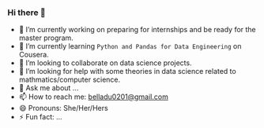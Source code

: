 ### Hi there 👋


- 🔭 I’m currently working on preparing for internships and be ready for the master program.
- 🌱 I’m currently learning `Python and Pandas for Data Engineering` on Cousera.
- 👯 I’m looking to collaborate on data science projects.
- 🤔 I’m looking for help with some theories in data science related to mathmatics/computer science.
- 💬 Ask me about ...
- 📫 How to reach me: belladu0201@gmail.com
- 😄 Pronouns: She/Her/Hers
- ⚡ Fun fact: ...
